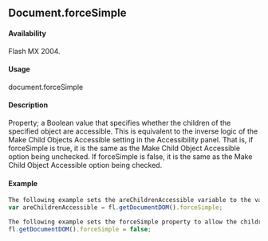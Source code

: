 ## Document.forceSimple

#### Availability

Flash MX 2004.

#### Usage

document.forceSimple

#### Description

Property; a Boolean value that specifies whether the children of the specified object are accessible. This is equivalent to the inverse logic of the Make Child Objects Accessible setting in the Accessibility panel. That is, if forceSimple is true, it is the same as the Make Child Object Accessible option being unchecked. If forceSimple is false, it is the same as the Make Child Object Accessible option being checked.

#### Example

```javascript
The following example sets the areChildrenAccessible variable to the value of the forceSimple property. A value of false means the children are accessible.
var areChildrenAccessible = fl.getDocumentDOM().forceSimple;

The following example sets the forceSimple property to allow the children of the document to be accessible:
fl.getDocumentDOM().forceSimple = false;

```